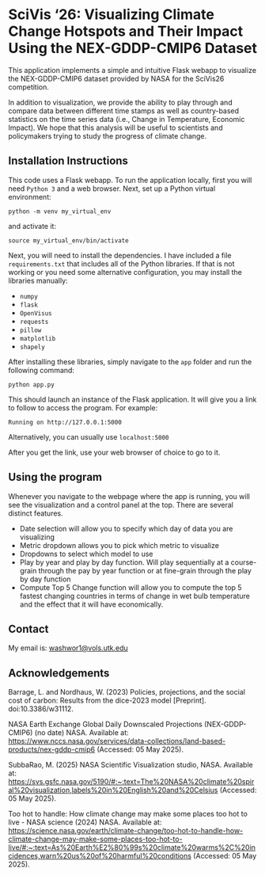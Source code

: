 # SciVis ‘26: Visualizing Climate Change Hotspots and Their Impact Using the NEX-GDDP-CMIP6 Dataset

This application implements a simple and intuitive Flask webapp to visualize the NEX-GDDP-CMIP6 dataset provided by NASA for the SciVis26 competition. 

In addition to visualization, we provide the ability to play through and compare data between different time stamps as well as country-based statistics on the time series data (i.e., Change in Temperature, Economic Impact). We hope that this analysis will be useful to scientists and policymakers trying to study the progress of climate change.

## Installation Instructions
This code uses a Flask webapp. To run the application locally, first you will need `Python 3` and a web browser. Next, set up a Python virtual environment:

```python -m venv my_virtual_env``` 

and activate it: 

```source my_virtual_env/bin/activate```

Next, you will need to install the dependencies. I have included a file `requirements.txt` that includes all of the Python libraries. If that is not working or you need some alternative configuration, you may install the libraries manually:

* `numpy`
* `flask`
* `OpenVisus`
* `requests`
* `pillow`
* `matplotlib`
* `shapely`

After installing these libraries, simply navigate to the `app` folder and run the following command:

```python app.py```

This should launch an instance of the Flask application. It will give you a link to follow to access the program. For example:

```Running on http://127.0.0.1:5000```

Alternatively, you can usually use `localhost:5000`

After you get the link, use your web browser of choice to go to it.

## Using the program

Whenever you navigate to the webpage where the app is running, you will see the visualization and a control panel at the top. There are several distinct features. 

* Date selection will allow you to specify which day of data you are visualizing 
* Metric dropdown allows you to pick which metric to visualize 
* Dropdowns to select which model to use
* Play by year and play by day function. Will play sequentially at a course-grain through the pay by year function or at fine-grain through the play by day function
* Compute Top 5 Change function will allow you to compute the top 5 fastest changing countries in terms of change in wet bulb temperature and the effect that it will have economically. 

## Contact
My email is: washwor1@vols.utk.edu 

## Acknowledgements 
Barrage, L. and Nordhaus, W. (2023) Policies, projections, and the social cost of carbon: Results from the dice-2023 model [Preprint]. doi:10.3386/w31112. 

NASA Earth Exchange Global Daily Downscaled Projections (NEX-GDDP-CMIP6) (no date) NASA. Available at: https://www.nccs.nasa.gov/services/data-collections/land-based-products/nex-gddp-cmip6 (Accessed: 05 May 2025). 

SubbaRao, M. (2025) NASA Scientific Visualization studio, NASA. Available at: https://svs.gsfc.nasa.gov/5190/#:~:text=The%20NASA%20climate%20spiral%20visualization,labels%20in%20English%20and%20Celsius (Accessed: 05 May 2025). 

Too hot to handle: How climate change may make some places too hot to live - NASA science (2024) NASA. Available at: https://science.nasa.gov/earth/climate-change/too-hot-to-handle-how-climate-change-may-make-some-places-too-hot-to-live/#:~:text=As%20Earth%E2%80%99s%20climate%20warms%2C%20incidences,warn%20us%20of%20harmful%20conditions (Accessed: 05 May 2025).
